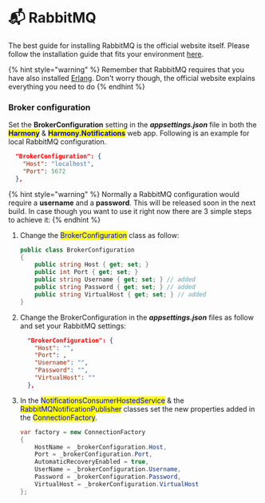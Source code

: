 # 📬 RabbitMQ

The best guide for installing RabbitMQ is the official website itself. Please follow the installation guide that fits your environment [here](https://www.rabbitmq.com/download.html).

{% hint style="warning" %}
Remember that RabbitMQ requires that you have also installed [Erlang](https://www.rabbitmq.com/which-erlang.html). Don't worry though, the official website explains everything you need to do
{% endhint %}

### Broker configuration

Set the **BrokerConfiguration** setting in the _**appsettings.json**_ file in both the <mark style="color:blue;">**Harmony**</mark> & <mark style="color:blue;">**Harmony.Notifications**</mark> web app. Following is an example for local RabbitMQ configuration.

```json
  "BrokerConfiguration": {
    "Host": "localhost",
    "Port": 5672
  },
```

{% hint style="warning" %}
Normally a RabbitMQ configuration would require a **username** and a **password**. This will be released soon in the next build. In case though you want to use it right now there are 3 simple steps to achieve it:
{% endhint %}

1.  Change the <mark style="color:blue;">BrokerConfiguration</mark> class as follow:

    ```csharp
    public class BrokerConfiguration
    {
        public string Host { get; set; }
        public int Port { get; set; }
        public string Username { get; set; } // added
        public string Password { get; set; } // added
        public string VirtualHost { get; set; } // added
    }
    ```
2.  Change the BrokerConfiguration in the _**appsettings.json**_ files as follow and set your RabbitMQ settings:

    ```json
      "BrokerConfiguration": {
        "Host": "",
        "Port": ,
        "Username": "",
        "Password": "",
        "VirtualHost": ""
      },
    ```
3.  In the <mark style="color:blue;">NotificationsConsumerHostedService</mark> & the <mark style="color:blue;">RabbitMQNotificationPublisher</mark> classes set the new properties added in the <mark style="color:blue;">ConnectionFactory</mark>.

    ```csharp
    var factory = new ConnectionFactory
    {
        HostName = _brokerConfiguration.Host,
        Port = _brokerConfiguration.Port,
        AutomaticRecoveryEnabled = true,
        UserName = _brokerConfiguration.Username,
        Password = _brokerConfiguration.Password,
        VirtualHost = _brokerConfiguration.VirtualHost
    };
    ```
